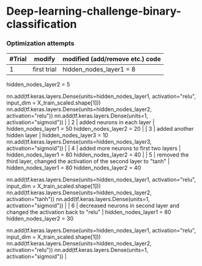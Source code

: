 # Deep-learning-challenge-binary-classification

### Optimization attempts
| #Trial | modify | modified (add/remove etc.) code |
|--------|--------|---------|
| 1 | first trial | hidden_nodes_layer1 = 8
hidden_nodes_layer2 = 5

nn.add(tf.keras.layers.Dense(units=hidden_nodes_layer1, activation="relu", input_dim = X_train_scaled.shape[1]))
nn.add(tf.keras.layers.Dense(units=hidden_nodes_layer2, activation="relu"))
nn.add(tf.keras.layers.Dense(units=1, activation="sigmoid")) |
| 2 | added neurons in each layer | 
hidden_nodes_layer1 =  50
hidden_nodes_layer2 = 20 |
| 3 | added another hidden layer | 
hidden_nodes_layer3 = 10
nn.add(tf.keras.layers.Dense(units=hidden_nodes_layer3, activation="sigmoid")) |
| 4 | added more neurons to first two layers | 
hidden_nodes_layer1 =  80
hidden_nodes_layer2 = 40 |
| 5 | removed the third layer, changed the activation of the second layer to "tanh" | 
hidden_nodes_layer1 = 80
hidden_nodes_layer2 = 40

nn.add(tf.keras.layers.Dense(units=hidden_nodes_layer1, activation="relu", input_dim = X_train_scaled.shape[1]))
nn.add(tf.keras.layers.Dense(units=hidden_nodes_layer2, activation="tanh"))
nn.add(tf.keras.layers.Dense(units=1, activation="sigmoid")) |
| 6 | decreased neurons in second layer and changed the activation back to "relu" | 
hidden_nodes_layer1 =  80
hidden_nodes_layer2 = 30

nn.add(tf.keras.layers.Dense(units=hidden_nodes_layer1, activation="relu", input_dim = X_train_scaled.shape[1]))
nn.add(tf.keras.layers.Dense(units=hidden_nodes_layer2, activation="relu"))
nn.add(tf.keras.layers.Dense(units=1, activation="sigmoid")) |